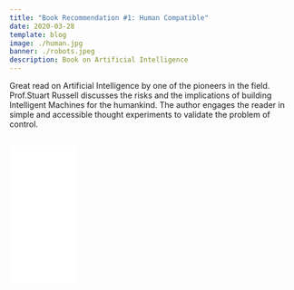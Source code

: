 ```yaml
---
title: "Book Recommendation #1: Human Compatible"
date: 2020-03-28
template: blog
image: ./human.jpg
banner: ./robots.jpeg
description: Book on Artificial Intelligence
---
```


Great read on Artificial Intelligence by one of the pioneers in the field.<span> Prof.Stuart Russell discusses the risks and the implications of building Intelligent Machines for the humankind. The author engages the reader in simple and accessible thought experiments to validate the problem of control.
<br>
<br>

<iframe style="width:120px;height:240px;" marginwidth="0" marginheight="0" scrolling="no" frameborder="0" src="//ws-na.amazon-adsystem.com/widgets/q?ServiceVersion=20070822&OneJS=1&Operation=GetAdHtml&MarketPlace=US&source=ac&ref=qf_sp_asin_til&ad_type=product_link&tracking_id=johangace-20&marketplace=amazon&region=US&placement=0525558616&asins=0525558616&linkId=3f9e5d57f7ac69fa505fd3f43c9e1d30&show_border=false&link_opens_in_new_window=false&price_color=333333&title_color=0066c0&bg_color=ffffff">
    </iframe>

